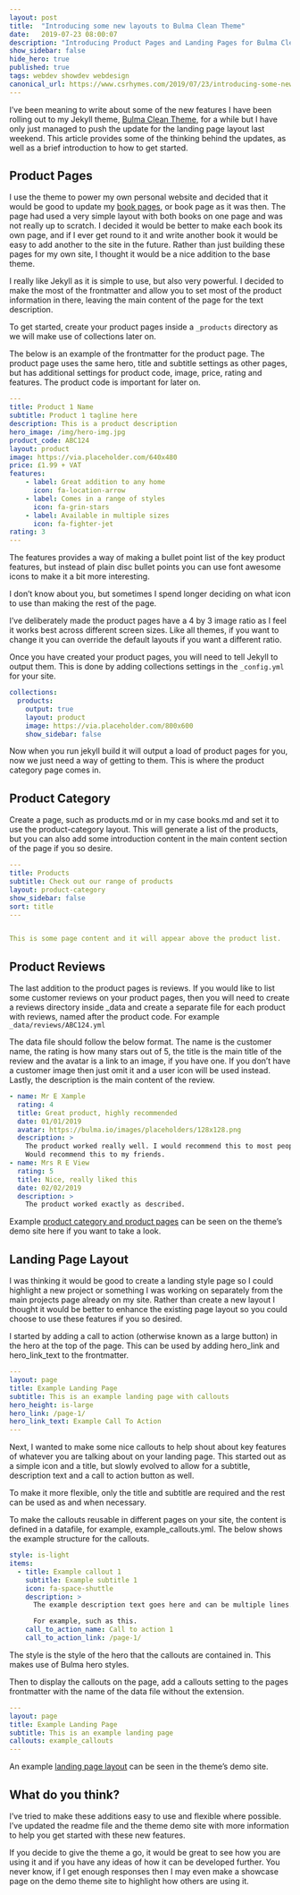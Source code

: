 ```yaml
---
layout: post
title:  "Introducing some new layouts to Bulma Clean Theme"
date:   2019-07-23 08:00:07
description: "Introducing Product Pages and Landing Pages for Bulma Clean Theme"
show_sidebar: false
hide_hero: true
published: true
tags: webdev showdev webdesign
canonical_url: https://www.csrhymes.com/2019/07/23/introducing-some-new-layouts-to-bulma-clean-theme.html
---
```



I’ve been meaning to write about some of the new features I have been rolling out to my Jekyll theme, [Bulma Clean Theme](https://www.csrhymes.com/bulma-clean-theme/), for a while but I have only just managed to push the update for the landing page layout last weekend. This article provides some of the thinking behind the updates, as well as a brief introduction to how to get started. 

## Product Pages

I use the theme to power my own personal website and decided that it would be good to update my [book pages](https://www.csrhymes.com/books), or book page as it was then. The page had used a very simple layout with both books on one page and was not really up to scratch. I decided it would be better to make each book its own page, and if I ever get round to it and write another book it would be easy to add another to the site in the future. Rather than just building these pages for my own site, I thought it would be a nice addition to the base theme. 

I really like Jekyll as it is simple to use, but also very powerful. I decided to make the most of the frontmatter and allow you to set most of the product information in there, leaving the main content of the page for the text description. 

To get started, create your product pages inside a `_products` directory as we will make use of collections later on.  

The below is an example of the frontmatter for the product page. The product page uses the same hero, title and subtitle settings as other pages, but has additional settings for product code, image, price, rating and features. The product code is important for later on. 

```yml
---
title: Product 1 Name
subtitle: Product 1 tagline here
description: This is a product description
hero_image: /img/hero-img.jpg
product_code: ABC124
layout: product
image: https://via.placeholder.com/640x480
price: £1.99 + VAT
features:
    - label: Great addition to any home
      icon: fa-location-arrow
    - label: Comes in a range of styles
      icon: fa-grin-stars
    - label: Available in multiple sizes
      icon: fa-fighter-jet
rating: 3
---
```

The features provides a way of making a bullet point list of the key product features, but instead of plain disc bullet points you can use font awesome icons to make it a bit more interesting. 

I don’t know about you, but sometimes I spend longer deciding on what icon to use than making the rest of the page. 

I’ve deliberately made the product pages have a 4 by 3 image ratio as I feel it works best across different screen sizes. Like all themes, if you want to change it you can override the default layouts if you want a different ratio. 

Once you have created your product pages, you will need to tell Jekyll to output them. This is done by adding collections settings in the `_config.yml` for your site. 

```yml
collections:
  products: 
    output: true
    layout: product
    image: https://via.placeholder.com/800x600
    show_sidebar: false
```

Now when you run jekyll build it will output a load of product pages for you, now we just need a way of getting to them. This is where the product category page comes in. 

## Product Category

Create a page, such as products.md or in my case books.md and set it to use the product-category layout. This will generate a list of the products, but you can also add some introduction content in the main content section of the page if you so desire. 

```yml
---
title: Products
subtitle: Check out our range of products
layout: product-category
show_sidebar: false
sort: title
---


This is some page content and it will appear above the product list.
```

## Product Reviews

The last addition to the product pages is reviews. If you would like to list some customer reviews on your product pages, then you will need to create a reviews directory inside _data and create a separate file for each product with reviews, named after the product code. For example `_data/reviews/ABC124.yml`

The data file should follow the below format. The name is the customer name, the rating is how many stars out of 5, the title is the main title of the review and the avatar is a link to an image, if you have one. If you don’t have a customer image then just omit it and a user icon will be used instead. Lastly, the description is the main content of the review. 

```yml
- name: Mr E Xample
  rating: 4
  title: Great product, highly recommended
  date: 01/01/2019
  avatar: https://bulma.io/images/placeholders/128x128.png
  description: >
    The product worked really well. I would recommend this to most people to use. Delivery was quick and reasonable. 
    Would recommend this to my friends. 
- name: Mrs R E View
  rating: 5
  title: Nice, really liked this
  date: 02/02/2019
  description: >
    The product worked exactly as described.
```

Example [product category and product pages](https://www.csrhymes.com/bulma-clean-theme/products/) can be seen on the theme’s demo site here if you want to take a look. 

## Landing Page Layout

I was thinking it would be good to create a landing style page so I could highlight a new project or something I was working on separately from the main projects page already on my site. Rather than create a new layout I thought it would be better to enhance the existing page layout so you could choose to use these features if you so desired. 

I started by adding a call to action (otherwise known as a large button) in the hero at the top of the page. This can be used by adding hero_link and hero_link_text to the frontmatter.

```yml
---
layout: page
title: Example Landing Page
subtitle: This is an example landing page with callouts
hero_height: is-large
hero_link: /page-1/
hero_link_text: Example Call To Action
---
```

Next, I wanted to make some nice callouts to help shout about key features of whatever you are talking about on your landing page. This started out as a simple icon and a title, but slowly evolved to allow for a subtitle, description text and a call to action button as well. 

To make it more flexible, only the title and subtitle are required and the rest can be used as and when necessary. 

To make the callouts reusable in different pages on your site, the content is defined in a datafile, for example, example_callouts.yml. The below shows the example structure for the callouts.

```yml
style: is-light
items:
  - title: Example callout 1
    subtitle: Example subtitle 1
    icon: fa-space-shuttle
    description: >
      The example description text goes here and can be multiple lines.

      For example, such as this. 
    call_to_action_name: Call to action 1
    call_to_action_link: /page-1/
```

The style is the style of the hero that the callouts are contained in. This makes use of Bulma hero styles. 

Then to display the callouts on the page, add a callouts setting to the pages frontmatter with the name of the data file without the extension.

```yml
---
layout: page
title: Example Landing Page
subtitle: This is an example landing page
callouts: example_callouts
---
```

An example [landing page layout](https://www.csrhymes.com/bulma-clean-theme/landing/) can be seen in the theme’s demo site.

## What do you think?

I’ve tried to make these additions easy to use and flexible where possible. I’ve updated the readme file and the theme demo site with more information to help you get started with these new features. 

If you decide to give the theme a go, it would be great to see how you are using it and if you have any ideas of how it can be developed further. You never know, if I get enough responses then I may even make a showcase page on the demo theme site to highlight how others are using it. 
